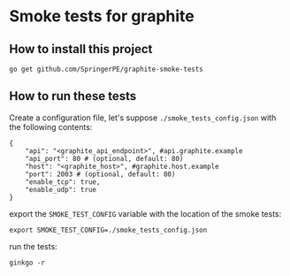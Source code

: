 # Smoke tests for graphite

## How to install this project
```
go get github.com/SpringerPE/graphite-smoke-tests
```

## How to run these tests

Create a configuration file, let's suppose `./smoke_tests_config.json` with the following contents:

```
{
    "api": "<graphite_api_endpoint>", #api.graphite.example
    "api_port": 80 # (optional, default: 80)
    "host": "<graphite_host>", #graphite.host.example
    "port": 2003 # (optional, default: 80)
    "enable_tcp": true,
    "enable_udp": true
}
```

export the `SMOKE_TEST_CONFIG` variable with the location of the smoke tests:

```
export SMOKE_TEST_CONFIG=./smoke_tests_config.json
```

run the tests:

```
ginkgo -r
```
